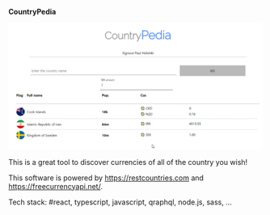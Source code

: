 **CountryPedia**

![CP Preview](./countrypedia.png)

This is a great tool to discover currencies of all of the country you wish!

This software is powered by https://restcountries.com and https://freecurrencyapi.net/.

Tech stack: #react, typescript, javascript, qraphql, node.js, sass, ...

